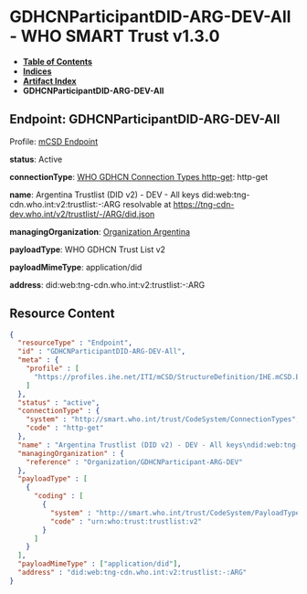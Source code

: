 # GDHCNParticipantDID-ARG-DEV-All - WHO SMART Trust v1.3.0

* [**Table of Contents**](toc.md)
* [**Indices**](indices.md)
* [**Artifact Index**](artifacts.md)
* **GDHCNParticipantDID-ARG-DEV-All**

## Endpoint: GDHCNParticipantDID-ARG-DEV-All

Profile: [mCSD Endpoint](https://profiles.ihe.net/ITI/mCSD/4.0.0/StructureDefinition-IHE.mCSD.Endpoint.html)

**status**: Active

**connectionType**: [WHO GDHCN Connection Types http-get](CodeSystem-ConnectionTypes.md#ConnectionTypes-http-get): http-get

**name**: Argentina Trustlist (DID v2) - DEV - All keys did:web:tng-cdn.who.int:v2:trustlist:-:ARG resolvable at https://tng-cdn-dev.who.int/v2/trustlist/-/ARG/did.json

**managingOrganization**: [Organization Argentina](Organization-GDHCNParticipant-ARG-DEV.md)

**payloadType**: WHO GDHCN Trust List v2

**payloadMimeType**: application/did

**address**: did:web:tng-cdn.who.int:v2:trustlist:-:ARG



## Resource Content

```json
{
  "resourceType" : "Endpoint",
  "id" : "GDHCNParticipantDID-ARG-DEV-All",
  "meta" : {
    "profile" : [
      "https://profiles.ihe.net/ITI/mCSD/StructureDefinition/IHE.mCSD.Endpoint"
    ]
  },
  "status" : "active",
  "connectionType" : {
    "system" : "http://smart.who.int/trust/CodeSystem/ConnectionTypes",
    "code" : "http-get"
  },
  "name" : "Argentina Trustlist (DID v2) - DEV - All keys\ndid:web:tng-cdn.who.int:v2:trustlist:-:ARG\nresolvable at https://tng-cdn-dev.who.int/v2/trustlist/-/ARG/did.json",
  "managingOrganization" : {
    "reference" : "Organization/GDHCNParticipant-ARG-DEV"
  },
  "payloadType" : [
    {
      "coding" : [
        {
          "system" : "http://smart.who.int/trust/CodeSystem/PayloadTypes",
          "code" : "urn:who:trust:trustlist:v2"
        }
      ]
    }
  ],
  "payloadMimeType" : ["application/did"],
  "address" : "did:web:tng-cdn.who.int:v2:trustlist:-:ARG"
}

```
